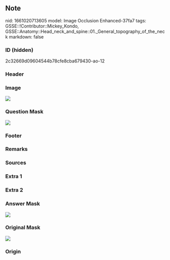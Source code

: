 ## Note
nid: 1661020713605
model: Image Occlusion Enhanced-37fa7
tags: GSSE::!Contributor::Mickey_Kondo, GSSE::Anatomy::Head_neck_and_spine::01._General_topography_of_the_neck
markdown: false

### ID (hidden)
2c32669d09604544b78cfe8cba679430-ao-12

### Header


### Image
<img src="tmpk27zsl67.png">

### Question Mask
<img src="2c32669d09604544b78cfe8cba679430-ao-12-Q.svg">

### Footer


### Remarks


### Sources


### Extra 1


### Extra 2


### Answer Mask
<img src="2c32669d09604544b78cfe8cba679430-ao-12-A.svg">

### Original Mask
<img src="2c32669d09604544b78cfe8cba679430-ao-O.svg">

### Origin

